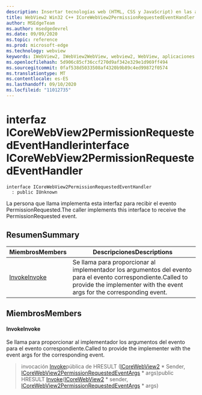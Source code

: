 ```yaml
---
description: Insertar tecnologías web (HTML, CSS y JavaScript) en las aplicaciones nativas con el control Microsoft Edge WebView2
title: WebView2 Win32 C++ ICoreWebView2PermissionRequestedEventHandler
author: MSEdgeTeam
ms.author: msedgedevrel
ms.date: 09/09/2020
ms.topic: reference
ms.prod: microsoft-edge
ms.technology: webview
keywords: IWebView2, IWebView2WebView, webview2, WebView, aplicaciones Win32, Win32, Edge, ICoreWebView2, ICoreWebView2Controller, control de explorador, HTML Edge, ICoreWebView2PermissionRequestedEventHandler
ms.openlocfilehash: 5d906c85cf36ccf270d9af342e329e1d969ff494
ms.sourcegitcommit: 0faf538d5033508af4320b9b89c4ed99872f0574
ms.translationtype: MT
ms.contentlocale: es-ES
ms.lasthandoff: 09/10/2020
ms.locfileid: "11012735"
---
```

# <span data-ttu-id="33b8b-104">interfaz ICoreWebView2PermissionRequestedEventHandler</span><span class="sxs-lookup"><span data-stu-id="33b8b-104">interface ICoreWebView2PermissionRequestedEventHandler</span></span> 

```
interface ICoreWebView2PermissionRequestedEventHandler
  : public IUnknown
```

<span data-ttu-id="33b8b-105">La persona que llama implementa esta interfaz para recibir el evento PermissionRequested.</span><span class="sxs-lookup"><span data-stu-id="33b8b-105">The caller implements this interface to receive the PermissionRequested event.</span></span>

## <span data-ttu-id="33b8b-106">Resumen</span><span class="sxs-lookup"><span data-stu-id="33b8b-106">Summary</span></span>

 <span data-ttu-id="33b8b-107">Miembros</span><span class="sxs-lookup"><span data-stu-id="33b8b-107">Members</span></span>                        | <span data-ttu-id="33b8b-108">Descripciones</span><span class="sxs-lookup"><span data-stu-id="33b8b-108">Descriptions</span></span>
--------------------------------|---------------------------------------------
[<span data-ttu-id="33b8b-109">Invoke</span><span class="sxs-lookup"><span data-stu-id="33b8b-109">Invoke</span></span>](#invoke) | <span data-ttu-id="33b8b-110">Se llama para proporcionar al implementador los argumentos del evento para el evento correspondiente.</span><span class="sxs-lookup"><span data-stu-id="33b8b-110">Called to provide the implementer with the event args for the corresponding event.</span></span>

## <span data-ttu-id="33b8b-111">Miembros</span><span class="sxs-lookup"><span data-stu-id="33b8b-111">Members</span></span>

#### <span data-ttu-id="33b8b-112">Invoke</span><span class="sxs-lookup"><span data-stu-id="33b8b-112">Invoke</span></span> 

<span data-ttu-id="33b8b-113">Se llama para proporcionar al implementador los argumentos del evento para el evento correspondiente.</span><span class="sxs-lookup"><span data-stu-id="33b8b-113">Called to provide the implementer with the event args for the corresponding event.</span></span>

> <span data-ttu-id="33b8b-114">invocación [Invoke](#invoke)pública de HRESULT ([ICoreWebView2](icorewebview2.md) \* Sender, [ICoreWebView2PermissionRequestedEventArgs](icorewebview2permissionrequestedeventargs.md) \* args)</span><span class="sxs-lookup"><span data-stu-id="33b8b-114">public HRESULT [Invoke](#invoke)([ICoreWebView2](icorewebview2.md) \* sender, [ICoreWebView2PermissionRequestedEventArgs](icorewebview2permissionrequestedeventargs.md) \* args)</span></span>

